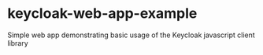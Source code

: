 # keycloak-web-app-example
Simple web app demonstrating basic usage of the Keycloak javascript client library
